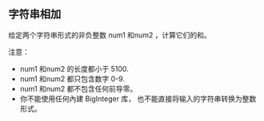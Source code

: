 ##  字符串相加
给定两个字符串形式的非负整数 num1 和num2 ，计算它们的和。

注意：
- num1 和num2 的长度都小于 5100.
- num1 和num2 都只包含数字 0-9.
- num1 和num2 都不包含任何前导零。
- 你不能使用任何內建 BigInteger 库， 也不能直接将输入的字符串转换为整数形式。